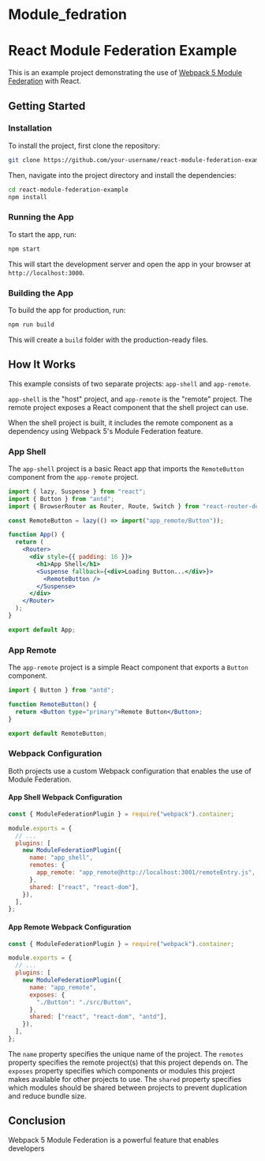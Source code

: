 # Module_fedration

# React Module Federation Example

This is an example project demonstrating the use of [Webpack 5 Module Federation](https://webpack.js.org/concepts/module-federation/) with React.

## Getting Started

### Installation

To install the project, first clone the repository:

```bash
git clone https://github.com/your-username/react-module-federation-example.git
```

Then, navigate into the project directory and install the dependencies:

```bash
cd react-module-federation-example
npm install
```

### Running the App

To start the app, run:

```bash
npm start
```

This will start the development server and open the app in your browser at `http://localhost:3000`.

### Building the App

To build the app for production, run:

```bash
npm run build
```

This will create a `build` folder with the production-ready files.

## How It Works

This example consists of two separate projects: `app-shell` and `app-remote`.

`app-shell` is the "host" project, and `app-remote` is the "remote" project. The remote project exposes a React component that the shell project can use.

When the shell project is built, it includes the remote component as a dependency using Webpack 5's Module Federation feature.

### App Shell

The `app-shell` project is a basic React app that imports the `RemoteButton` component from the `app-remote` project.

```jsx
import { lazy, Suspense } from "react";
import { Button } from "antd";
import { BrowserRouter as Router, Route, Switch } from "react-router-dom";

const RemoteButton = lazy(() => import("app_remote/Button"));

function App() {
  return (
    <Router>
      <div style={{ padding: 16 }}>
        <h1>App Shell</h1>
        <Suspense fallback={<div>Loading Button...</div>}>
          <RemoteButton />
        </Suspense>
      </div>
    </Router>
  );
}

export default App;
```

### App Remote

The `app-remote` project is a simple React component that exports a `Button` component.

```jsx
import { Button } from "antd";

function RemoteButton() {
  return <Button type="primary">Remote Button</Button>;
}

export default RemoteButton;
```

### Webpack Configuration

Both projects use a custom Webpack configuration that enables the use of Module Federation.

#### App Shell Webpack Configuration

```javascript
const { ModuleFederationPlugin } = require("webpack").container;

module.exports = {
  // ...
  plugins: [
    new ModuleFederationPlugin({
      name: "app_shell",
      remotes: {
        app_remote: "app_remote@http://localhost:3001/remoteEntry.js",
      },
      shared: ["react", "react-dom"],
    }),
  ],
};
```

#### App Remote Webpack Configuration

```javascript
const { ModuleFederationPlugin } = require("webpack").container;

module.exports = {
  // ...
  plugins: [
    new ModuleFederationPlugin({
      name: "app_remote",
      exposes: {
        "./Button": "./src/Button",
      },
      shared: ["react", "react-dom", "antd"],
    }),
  ],
};
```

The `name` property specifies the unique name of the project. The `remotes` property specifies the remote project(s) that this project depends on. The `exposes` property specifies which components or modules this project makes available for other projects to use. The `shared` property specifies which modules should be shared between projects to prevent duplication and reduce bundle size.

## Conclusion

Webpack 5 Module Federation is a powerful feature that enables developers

